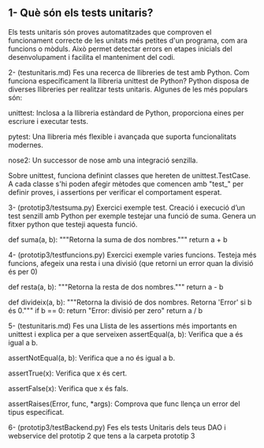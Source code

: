 ## 1- Què són els tests unitaris?

Els tests unitaris són proves automatitzades que comproven el funcionament correcte de les unitats més petites d'un programa, com ara funcions o mòduls. Això permet detectar errors en etapes inicials del desenvolupament i facilita el manteniment del codi.


2- (testunitaris.md) Fes una recerca de llibreries de test amb Python.  Com funciona específicament la llibreria unittest de Python?
Python disposa de diverses llibreries per realitzar tests unitaris. Algunes de les més populars són:

unittest: Inclosa a la llibreria estàndard de Python, proporciona eines per escriure i executar tests.

pytest: Una llibreria més flexible i avançada que suporta funcionalitats modernes.

nose2: Un successor de nose amb una integració senzilla.

Sobre unittest, funciona definint classes que hereten de unittest.TestCase. A cada classe s'hi poden afegir mètodes que comencen amb "test_" per definir proves, i assertions per verificar el comportament esperat.


3-  (prototip3/testsuma.py) Exercici exemple test.
Creació i execució d’un test senzill  amb Python per exemple testejar una funció de suma. Genera un fitxer python que testeji aquesta funció.

def suma(a, b):
    """Retorna la suma de dos nombres."""
    return a + b

4- (prototip3/testfuncions.py) Exercici exemple varies  funcions.
Testeja més funcions, afegeix una resta i una divisió (que retorni un error quan la divisió és per 0)  

def resta(a, b):
    """Retorna la resta de dos nombres."""
    return a - b

def divideix(a, b):
    """Retorna la divisió de dos nombres. Retorna 'Error' si b és 0."""
    if b == 0:
        return "Error: divisió per zero"
    return a / b

5-  (testunitaris.md) Fes una Llista de les assertions més importants en unittest i explica per a que  serveixen
assertEqual(a, b): Verifica que a és igual a b.

assertNotEqual(a, b): Verifica que a no és igual a b.

assertTrue(x): Verifica que x és cert.

assertFalse(x): Verifica que x és fals.

assertRaises(Error, func, *args): Comprova que func llença un error del tipus especificat.


6-  (prototip3/testBackend.py)  Fes els tests Unitaris dels teus DAO i webservice del prototip 2 que tens a la carpeta prototip 3
